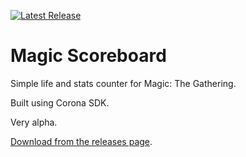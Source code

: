 [![Latest Release](https://img.shields.io/badge/alpha%20release-0.0.2-red.svg)](//github.com/rkoeninger/magic-scoreboard/releases)

# Magic Scoreboard

Simple life and stats counter for Magic: The Gathering.

Built using Corona SDK.

Very alpha.

[Download from the releases page](//github.com/rkoeninger/magic-scoreboard/releases).
